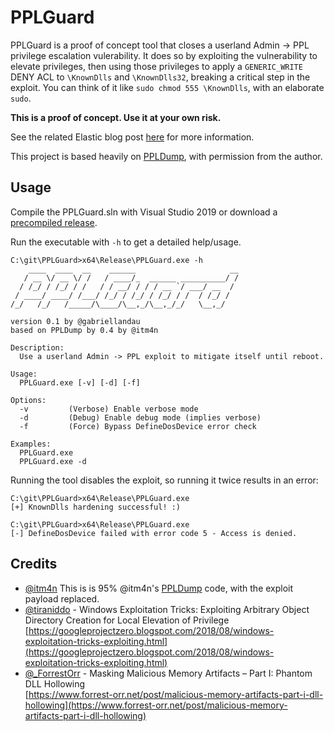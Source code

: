# PPLGuard

PPLGuard is a proof of concept tool that closes a userland Admin -> PPL privilege escalation vulerability.  It does so by exploiting the vulnerability to elevate privileges, then using those privileges to apply a `GENERIC_WRITE` DENY ACL to `\KnownDlls` and `\KnownDlls32`, breaking a critical step in the exploit.  You can think of it like `sudo chmod 555 \KnownDlls`, with an elaborate `sudo`.

**This is a proof of concept.  Use it at your own risk.**

See the related Elastic blog post [here](https://www.elastic.co/blog/protecting-windows-protected-processes) for more information.

This project is based heavily on [PPLDump](https://github.com/itm4n/PPLdump), with permission from the author.

## Usage

Compile the PPLGuard.sln with Visual Studio 2019 or download a [precompiled release](https://github.com/elastic/PPLGuard/releases).

Run the executable with `-h` to get a detailed help/usage.

```console
C:\git\PPLGuard>x64\Release\PPLGuard.exe -h
    ____  ____  __    ______                     __
   / __ \/ __ \/ /   / ____/_  ______ __________/ /
  / /_/ / /_/ / /   / / __/ / / / __ `/ ___/ __  /
 / ____/ ____/ /___/ /_/ / /_/ / /_/ / /  / /_/ /
/_/   /_/   /_____/\____/\__,_/\__,_/_/   \__,_/

version 0.1 by @gabriellandau
based on PPLDump by 0.4 by @itm4n

Description:
  Use a userland Admin -> PPL exploit to mitigate itself until reboot.

Usage:
  PPLGuard.exe [-v] [-d] [-f]

Options:
  -v         (Verbose) Enable verbose mode
  -d         (Debug) Enable debug mode (implies verbose)
  -f         (Force) Bypass DefineDosDevice error check

Examples:
  PPLGuard.exe
  PPLGuard.exe -d
```

Running the tool disables the exploit, so running it twice results in an error:
```
C:\git\PPLGuard>x64\Release\PPLGuard.exe
[+] KnownDlls hardening successful! :)

C:\git\PPLGuard>x64\Release\PPLGuard.exe
[-] DefineDosDevice failed with error code 5 - Access is denied.
```

## Credits

- [@itm4n](https://twitter.com/itm4n) This is is 95% @itm4n's [PPLDump](https://github.com/itm4n/PPLdump) code, with the exploit payload replaced.
- [@tiraniddo](https://twitter.com/tiraniddo) - Windows Exploitation Tricks: Exploiting Arbitrary Object Directory Creation for Local Elevation of Privilege  
[https://googleprojectzero.blogspot.com/2018/08/windows-exploitation-tricks-exploiting.html](https://googleprojectzero.blogspot.com/2018/08/windows-exploitation-tricks-exploiting.html)
- [@\_ForrestOrr](https://twitter.com/_ForrestOrr) - Masking Malicious Memory Artifacts – Part I: Phantom DLL Hollowing  
[https://www.forrest-orr.net/post/malicious-memory-artifacts-part-i-dll-hollowing](https://www.forrest-orr.net/post/malicious-memory-artifacts-part-i-dll-hollowing)
